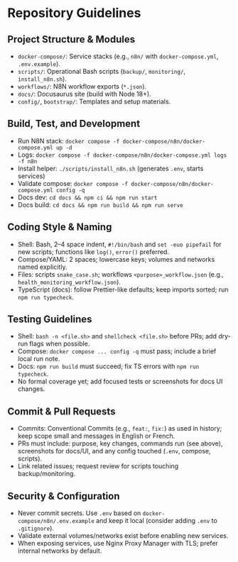# Repository Guidelines

## Project Structure & Modules
- `docker-compose/`: Service stacks (e.g., `n8n/` with `docker-compose.yml`, `.env.example`).
- `scripts/`: Operational Bash scripts (`backup/`, `monitoring/`, `install_n8n.sh`).
- `workflows/`: N8N workflow exports (`*.json`).
- `docs/`: Docusaurus site (build with Node 18+).
- `config/`, `bootstrap/`: Templates and setup materials.

## Build, Test, and Development
- Run N8N stack: `docker compose -f docker-compose/n8n/docker-compose.yml up -d`
- Logs: `docker compose -f docker-compose/n8n/docker-compose.yml logs -f n8n`
- Install helper: `./scripts/install_n8n.sh` (generates `.env`, starts services)
- Validate compose: `docker compose -f docker-compose/n8n/docker-compose.yml config -q`
- Docs dev: `cd docs && npm ci && npm run start`
- Docs build: `cd docs && npm run build && npm run serve`

## Coding Style & Naming
- Shell: Bash, 2–4 space indent, `#!/bin/bash` and `set -euo pipefail` for new scripts; functions like `log()`, `error()` preferred.
- Compose/YAML: 2 spaces; lowercase keys; volumes and networks named explicitly.
- Files: scripts `snake_case.sh`; workflows `<purpose>_workflow.json` (e.g., `health_monitoring_workflow.json`).
- TypeScript (docs): follow Prettier-like defaults; keep imports sorted; run `npm run typecheck`.

## Testing Guidelines
- Shell: `bash -n <file.sh>` and `shellcheck <file.sh>` before PRs; add dry-run flags when possible.
- Compose: `docker compose ... config -q` must pass; include a brief local run note.
- Docs: `npm run build` must succeed; fix TS errors with `npm run typecheck`.
- No formal coverage yet; add focused tests or screenshots for docs UI changes.

## Commit & Pull Requests
- Commits: Conventional Commits (e.g., `feat:`, `fix:`) as used in history; keep scope small and messages in English or French.
- PRs must include: purpose, key changes, commands run (see above), screenshots for docs/UI, and any config touched (`.env`, compose, scripts).
- Link related issues; request review for scripts touching backup/monitoring.

## Security & Configuration
- Never commit secrets. Use `.env` based on `docker-compose/n8n/.env.example` and keep it local (consider adding `.env` to `.gitignore`).
- Validate external volumes/networks exist before enabling new services.
- When exposing services, use Nginx Proxy Manager with TLS; prefer internal networks by default.

